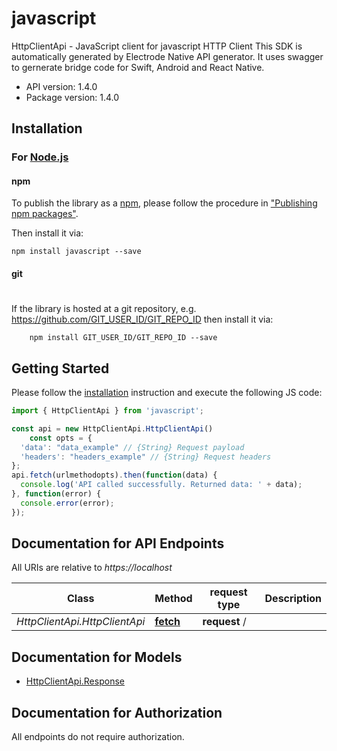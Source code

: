 # javascript

HttpClientApi - JavaScript client for javascript
HTTP Client
This SDK is automatically generated by Electrode Native API generator.
It uses swagger to gernerate bridge code for Swift, Android and React Native.

- API version: 1.4.0
- Package version: 1.4.0

## Installation

### For [Node.js](https://nodejs.org/)

#### npm

To publish the library as a [npm](https://www.npmjs.com/),
please follow the procedure in ["Publishing npm packages"](https://docs.npmjs.com/getting-started/publishing-npm-packages).

Then install it via:

```shell
npm install javascript --save
```

#### git
#
If the library is hosted at a git repository, e.g.
https://github.com/GIT_USER_ID/GIT_REPO_ID
then install it via:

```shell
    npm install GIT_USER_ID/GIT_REPO_ID --save
```

## Getting Started

Please follow the [installation](#installation) instruction and execute the following JS code:

```javascript
import { HttpClientApi } from 'javascript';

const api = new HttpClientApi.HttpClientApi()
    const opts = { 
  'data': "data_example" // {String} Request payload
  'headers': "headers_example" // {String} Request headers
};
api.fetch(urlmethodopts).then(function(data) {
  console.log('API called successfully. Returned data: ' + data);
}, function(error) {
  console.error(error);
});

```

## Documentation for API Endpoints

All URIs are relative to *https://localhost*

Class | Method |request type | Description
------------ | ------------- | ------------- | -------------
*HttpClientApi.HttpClientApi* | [**fetch**](docs/HttpClientApi.md#fetch) | **request** / | 

## Documentation for Models
 - [HttpClientApi.Response](docs/Response.md)

## Documentation for Authorization

 All endpoints do not require authorization.

